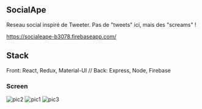 
## SocialApe 
Reseau social inspiré de Tweeter. Pas de "tweets" ici, mais des "screams" !

https://socialeape-b3078.firebaseapp.com/

## Stack

Front: React, Redux, Material-UI //
Back: Express, Node, Firebase

### Screen
![pic2](https://i.ibb.co/N1LJ8Rr/Home.jpg)
![pic1](https://i.ibb.co/zQKdx2L/notif.png)
![pic3](https://i.ibb.co/9vXkTtv/comment.png)

